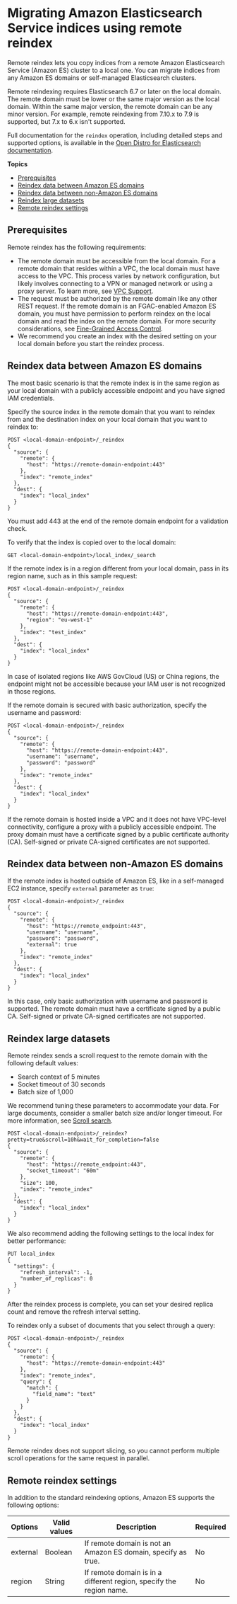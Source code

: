 # Migrating Amazon Elasticsearch Service indices using remote reindex<a name="remote-reindex"></a>

Remote reindex lets you copy indices from a remote Amazon Elasticsearch Service \(Amazon ES\) cluster to a local one\. You can migrate indices from any Amazon ES domains or self\-managed Elasticsearch clusters\.

Remote reindexing requires Elasticsearch 6\.7 or later on the local domain\. The remote domain must be lower or the same major version as the local domain\. Within the same major version, the remote domain can be any minor version\. For example, remote reindexing from 7\.10\.x to 7\.9 is supported, but 7\.x to 6\.x isn't supported\.

Full documentation for the `reindex` operation, including detailed steps and supported options, is available in the [Open Distro for Elasticsearch documentation](https://opendistro.github.io/for-elasticsearch-docs/docs/elasticsearch/reindex-data/)\.

**Topics**
+ [Prerequisites](#remote-reindex-prereq)
+ [Reindex data between Amazon ES domains](#remote-reindex-esdomain)
+ [Reindex data between non\-Amazon ES domains](#remote-reindex-nonesdomain)
+ [Reindex large datasets](#remote-reindex-largedatasets)
+ [Remote reindex settings](#remote-reindex-settings)

## Prerequisites<a name="remote-reindex-prereq"></a>

Remote reindex has the following requirements:
+ The remote domain must be accessible from the local domain\. For a remote domain that resides within a VPC, the local domain must have access to the VPC\. This process varies by network configuration, but likely involves connecting to a VPN or managed network or using a proxy server\. To learn more, see [VPC Support](es-vpc.md)\. 
+ The request must be authorized by the remote domain like any other REST request\. If the remote domain is an FGAC\-enabled Amazon ES domain, you must have permission to perform reindex on the local domain and read the index on the remote domain\. For more security considerations, see [Fine\-Grained Access Control](fgac.md)\.
+ We recommend you create an index with the desired setting on your local domain before you start the reindex process\.

## Reindex data between Amazon ES domains<a name="remote-reindex-esdomain"></a>

The most basic scenario is that the remote index is in the same region as your local domain with a publicly accessible endpoint and you have signed IAM credentials\.

Specify the source index in the remote domain that you want to reindex from and the destination index on your local domain that you want to reindex to:

```
POST <local-domain-endpoint>/_reindex
{
  "source": {
    "remote": {
      "host": "https://remote-domain-endpoint:443"
    },
    "index": "remote_index"
  },
  "dest": {
    "index": "local_index"
  }
}
```

You must add 443 at the end of the remote domain endpoint for a validation check\.

To verify that the index is copied over to the local domain:

```
GET <local-domain-endpoint>/local_index/_search
```

If the remote index is in a region different from your local domain, pass in its region name, such as in this sample request:

```
POST <local-domain-endpoint>/_reindex
{
  "source": {
    "remote": {
      "host": "https://remote-domain-endpoint:443",
      "region": "eu-west-1"
    },
    "index": "test_index"
  },
  "dest": {
    "index": "local_index"
  }
}
```

In case of isolated regions like AWS GovCloud \(US\) or China regions, the endpoint might not be accessible because your IAM user is not recognized in those regions\.

If the remote domain is secured with basic authorization, specify the username and password:

```
POST <local-domain-endpoint>/_reindex
{
  "source": {
    "remote": {
      "host": "https://remote-domain-endpoint:443",
      "username": "username",
      "password": "password"
    },
    "index": "remote_index"
  },
  "dest": {
    "index": "local_index"
  }
}
```

If the remote domain is hosted inside a VPC and it does not have VPC\-level connectivity, configure a proxy with a publicly accessible endpoint\. The proxy domain must have a certificate signed by a public certificate authority \(CA\)\. Self\-signed or private CA\-signed certificates are not supported\.

## Reindex data between non\-Amazon ES domains<a name="remote-reindex-nonesdomain"></a>

If the remote index is hosted outside of Amazon ES, like in a self\-managed EC2 instance, specify `external` parameter as `true`:

```
POST <local-domain-endpoint>/_reindex
{
  "source": {
    "remote": {
      "host": "https://remote_endpoint:443",
      "username": "username",
      "password": "password",
      "external": true
    },
    "index": "remote_index"
  },
  "dest": {
    "index": "local_index"
  }
}
```

In this case, only basic authorization with username and password is supported\. The remote domain must have a certificate signed by a public CA\. Self\-signed or private CA\-signed certificates are not supported\.

## Reindex large datasets<a name="remote-reindex-largedatasets"></a>

Remote reindex sends a scroll request to the remote domain with the following default values: 
+ Search context of 5 minutes
+ Socket timeout of 30 seconds
+ Batch size of 1,000

We recommend tuning these parameters to accommodate your data\. For large documents, consider a smaller batch size and/or longer timeout\. For more information, see [Scroll search](https://opendistro.github.io/for-elasticsearch-docs/docs/elasticsearch/ux/#scroll-search)\.

```
POST <local-domain-endpoint>/_reindex?pretty=true&scroll=10h&wait_for_completion=false
{
  "source": {
    "remote": {
      "host": "https://remote_endpoint:443",
      "socket_timeout": "60m"
    },
    "size": 100,
    "index": "remote_index"
  },
  "dest": {
    "index": "local_index"
  }
}
```

We also recommend adding the following settings to the local index for better performance:

```
PUT local_index
{
  "settings": {
    "refresh_interval": -1,
    "number_of_replicas": 0
  }
}
```

After the reindex process is complete, you can set your desired replica count and remove the refresh interval setting\.

To reindex only a subset of documents that you select through a query:

```
POST <local-domain-endpoint>/_reindex
{
  "source": {
    "remote": {
      "host": "https://remote-domain-endpoint:443"
    },
    "index": "remote_index",
    "query": {
      "match": {
        "field_name": "text"
      }
    }
  },
  "dest": {
    "index": "local_index"
  }
}
```

Remote reindex does not support slicing, so you cannot perform multiple scroll operations for the same request in parallel\.

## Remote reindex settings<a name="remote-reindex-settings"></a>

In addition to the standard reindexing options, Amazon ES supports the following options:


| Options | Valid values | Description | Required | 
| --- | --- | --- | --- | 
| external | Boolean | If remote domain is not an Amazon ES domain, specify as true\. | No | 
| region | String | If remote domain is in a different region, specify the region name\. | No | 